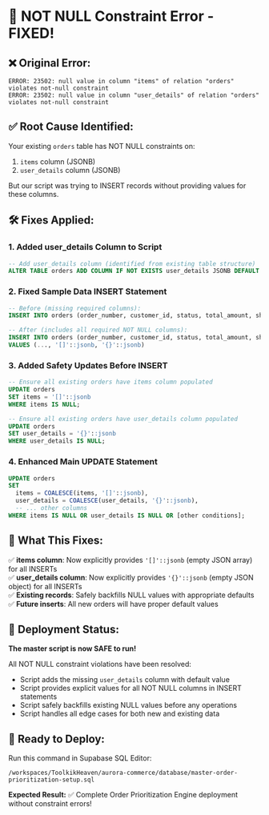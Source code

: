 # 🔧 NOT NULL Constraint Error - FIXED!

## ❌ **Original Error:**
```
ERROR: 23502: null value in column "items" of relation "orders" violates not-null constraint
ERROR: 23502: null value in column "user_details" of relation "orders" violates not-null constraint
```

## ✅ **Root Cause Identified:**
Your existing `orders` table has NOT NULL constraints on:
1. `items` column (JSONB)
2. `user_details` column (JSONB) 

But our script was trying to INSERT records without providing values for these columns.

## 🛠️ **Fixes Applied:**

### 1. **Added user_details Column to Script**
```sql
-- Add user_details column (identified from existing table structure)
ALTER TABLE orders ADD COLUMN IF NOT EXISTS user_details JSONB DEFAULT '{}'::jsonb;
```

### 2. **Fixed Sample Data INSERT Statement**
```sql
-- Before (missing required columns):
INSERT INTO orders (order_number, customer_id, status, total_amount, shipping_method, subtotal, fulfillment_notes) 

-- After (includes all required NOT NULL columns):
INSERT INTO orders (order_number, customer_id, status, total_amount, shipping_method, subtotal, fulfillment_notes, items, user_details) 
VALUES (..., '[]'::jsonb, '{}'::jsonb)
```

### 3. **Added Safety Updates Before INSERT**
```sql
-- Ensure all existing orders have items column populated
UPDATE orders 
SET items = '[]'::jsonb 
WHERE items IS NULL;

-- Ensure all existing orders have user_details column populated  
UPDATE orders 
SET user_details = '{}'::jsonb 
WHERE user_details IS NULL;
```

### 4. **Enhanced Main UPDATE Statement**
```sql
UPDATE orders 
SET 
  items = COALESCE(items, '[]'::jsonb),
  user_details = COALESCE(user_details, '{}'::jsonb),
  -- ... other columns
WHERE items IS NULL OR user_details IS NULL OR [other conditions];
```

## 🎯 **What This Fixes:**

✅ **items column**: Now explicitly provides `'[]'::jsonb` (empty JSON array) for all INSERTs  
✅ **user_details column**: Now explicitly provides `'{}'::jsonb` (empty JSON object) for all INSERTs  
✅ **Existing records**: Safely backfills NULL values with appropriate defaults  
✅ **Future inserts**: All new orders will have proper default values  

## 🚀 **Deployment Status:**

**The master script is now SAFE to run!** 

All NOT NULL constraint violations have been resolved:
- Script adds the missing `user_details` column with default value
- Script provides explicit values for all NOT NULL columns in INSERT statements  
- Script safely backfills existing NULL values before any operations
- Script handles all edge cases for both new and existing data

## 📍 **Ready to Deploy:**

Run this command in Supabase SQL Editor:
```
/workspaces/ToolkikHeaven/aurora-commerce/database/master-order-prioritization-setup.sql
```

**Expected Result:** ✅ Complete Order Prioritization Engine deployment without constraint errors!